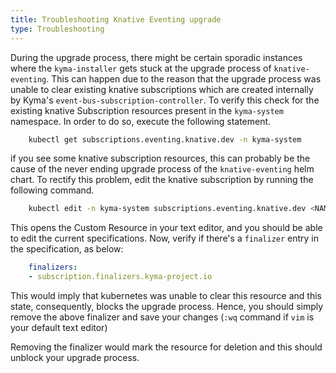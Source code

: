 ```yaml
---
title: Troubleshooting Knative Eventing upgrade
type: Troubleshooting
---
```


During the upgrade process, there might be certain sporadic instances where the `kyma-installer` gets stuck at the upgrade process of `knative-eventing`. This can happen due to the reason that the upgrade process was unable to clear existing knative subscriptions which are created internally by Kyma's `event-bus-subscription-controller`. 
To verify this check for the existing knative Subscription resources present in the `kyma-system` namespace. In order to do so, execute the following statement.

```bash
    kubectl get subscriptions.eventing.knative.dev -n kyma-system
``` 

if you see some knative subscription resources, this can probably be the cause of the never ending upgrade process of the `knative-eventing` helm chart. To rectify this problem, edit the knative subscription by running the following command.

```bash
    kubectl edit -n kyma-system subscriptions.eventing.knative.dev <NAME_OF_THE_KNATIVE_SUBSCRIPTION>
```
This opens the Custom Resource in your text editor, and you should be able to edit the current specifications. Now, verify if there's a `finalizer` entry in the specification, as below:
```yaml
    finalizers:
    - subscription.finalizers.kyma-project.io
```
This would imply that kubernetes was unable to clear this resource and this state, consequently, blocks the upgrade process. Hence, you should simply remove the above finalizer and save your changes (`:wq` command if `vim` is your default text editor)

Removing the finalizer would mark the resource for deletion and this should unblock your upgrade process.
